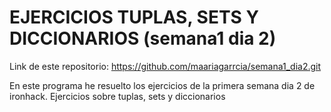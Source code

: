 # EJERCICIOS TUPLAS, SETS Y DICCIONARIOS (semana1 dia 2)


Link de este  repositorio: https://github.com/maariagarrcia/semana1_dia2.git

En este programa he resuelto los  ejercicios  de  la primera semana  dia 2 de  ironhack.
Ejercicios sobre tuplas, sets y diccionarios
